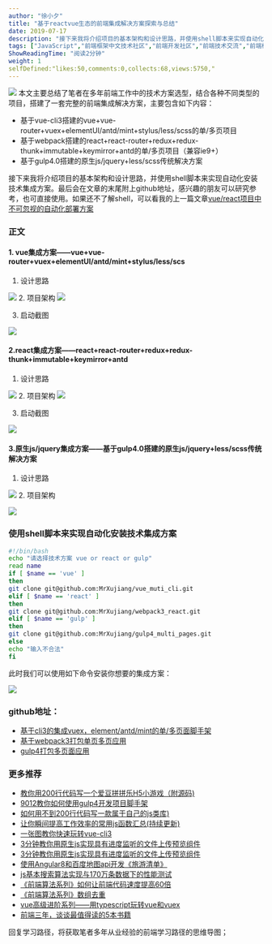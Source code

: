 ```yaml
---
author: "徐小夕"
title: "基于reactvue生态的前端集成解决方案探索与总结"
date: 2019-07-17
description: "接下来我将介绍项目的基本架构和设计思路，并使用shell脚本来实现自动化安装技术集成方案。最后会在文章的末尾附上github地址，感兴趣的朋友可以研究参考，也可直接使用。如果还不了解shell，可以看我的上一篇文章vuereact项目中不可忽视的自动化部署方案 1 vue集…"
tags: ["JavaScript","前端框架中文技术社区","前端开发社区","前端技术交流","前端框架教程","JavaScript 学习资源","CSS 技巧与最佳实践","HTML5 最新动态","前端工程师职业发展","开源前端项目","前端技术趋势"]
ShowReadingTime: "阅读2分钟"
weight: 1
selfDefined:"likes:50,comments:0,collects:68,views:5750,"
---
```

![](/images/jueJin/16c0034f72bb90c.png) 本文主要总结了笔者在多年前端工作中的技术方案选型，结合各种不同类型的项目，搭建了一套完整的前端集成解决方案，主要包含如下内容：

*   基于vue-cli3搭建的vue+vue-router+vuex+elementUI/antd/mint+stylus/less/scss的单/多页项目
*   基于webpack搭建的react+react-router+redux+redux-thunk+immutable+keymirror+antd的单/多页项目（兼容ie9+）
*   基于gulp4.0搭建的原生js/jquery+less/scss传统解决方案

接下来我将介绍项目的基本架构和设计思路，并使用shell脚本来实现自动化安装技术集成方案。最后会在文章的末尾附上github地址，感兴趣的朋友可以研究参考，也可直接使用。如果还不了解shell，可以看我的上一篇文章[vue/react项目中不可忽视的自动化部署方案](https://juejin.cn/post/6844903879180582920 "https://juejin.cn/post/6844903879180582920")

### 正文

#### 1\. vue集成方案——vue+vue-router+vuex+elementUI/antd/mint+stylus/less/scs

1.  设计思路

![](/images/jueJin/16c004deca79a79.png) 2. 项目架构 ![](/images/jueJin/16c004778af45df.png)

3.  启动截图

![](/images/jueJin/16c00489f27fe2f.png)

#### 2.react集成方案——react+react-router+redux+redux-thunk+immutable+keymirror+antd

1.  设计思路

![](/images/jueJin/16c005176ddf040.png) 2. 项目架构 ![](/images/jueJin/16c004b6b809a08.png)

3.  启动截图

![](/images/jueJin/16c004ce83ed78b.png)

#### 3.原生js/jquery集成方案——基于gulp4.0搭建的原生js/jquery+less/scss传统解决方案

1.  设计思路

![](/images/jueJin/16c00535f96b7f6.png) 2. 项目架构

![](/images/jueJin/16c00545486bc54.png)

### 使用shell脚本来实现自动化安装技术集成方案

```bash
#!/bin/bash
echo "请选择技术方案 vue or react or gulp"
read name
if [ $name == 'vue' ]
then
git clone git@github.com:MrXujiang/vue_muti_cli.git
elif [ $name == 'react' ]
then
git clone git@github.com:MrXujiang/webpack3_react.git
elif [ $name == 'gulp' ]
then
git clone git@github.com:MrXujiang/gulp4_multi_pages.git
else
echo "输入不合法"
fi
```

此时我们可以使用如下命令安装你想要的集成方案：

![](/images/jueJin/16c006abaacf63a.png)

### github地址：

*   [基于cli3的集成vuex，element/antd/mint的单/多页面脚手架](https://link.juejin.cn?target=https%3A%2F%2Fgithub.com%2FMrXujiang%2Fvue_muti_cli "https://github.com/MrXujiang/vue_muti_cli")
*   [基于webpack3打包单页多页应用](https://link.juejin.cn?target=https%3A%2F%2Fgithub.com%2FMrXujiang%2Fwebpack3_react "https://github.com/MrXujiang/webpack3_react")
*   [gulp4打包多页面应用](https://link.juejin.cn?target=https%3A%2F%2Fgithub.com%2FMrXujiang%2Fgulp4_multi_pages "https://github.com/MrXujiang/gulp4_multi_pages")

### 更多推荐

*   [教你用200行代码写一个爱豆拼拼乐H5小游戏（附源码)](https://juejin.cn/post/6844903893961293831 "https://juejin.cn/post/6844903893961293831")
*   [9012教你如何使用gulp4开发项目脚手架](https://juejin.cn/post/6844903882124967949 "https://juejin.cn/post/6844903882124967949")
*   [如何用不到200行代码写一款属于自己的js类库)](https://juejin.cn/post/6844903880707293198 "https://juejin.cn/post/6844903880707293198")
*   [让你瞬间提高工作效率的常用js函数汇总(持续更新)](https://juejin.cn/post/6844903878362660878 "https://juejin.cn/post/6844903878362660878")
*   [一张图教你快速玩转vue-cli3](https://juejin.cn/post/6844903877133729799 "https://juejin.cn/post/6844903877133729799")
*   [3分钟教你用原生js实现具有进度监听的文件上传预览组件](https://juejin.cn/post/6844903875632168968 "https://juejin.cn/post/6844903875632168968")
*   [3分钟教你用原生js实现具有进度监听的文件上传预览组件](https://juejin.cn/post/6844903875632168968 "https://juejin.cn/post/6844903875632168968")
*   [使用Angular8和百度地图api开发《旅游清单》](https://juejin.cn/post/6844903873212055560 "https://juejin.cn/post/6844903873212055560")
*   [js基本搜索算法实现与170万条数据下的性能测试](https://juejin.cn/post/6844903866610221064 "https://juejin.cn/post/6844903866610221064")
*   [《前端算法系列》如何让前端代码速度提高60倍](https://juejin.cn/post/6844903865553256461 "https://juejin.cn/post/6844903865553256461")
*   [《前端算法系列》数组去重](https://juejin.cn/post/6844903863674208269 "https://juejin.cn/post/6844903863674208269")
*   [vue高级进阶系列——用typescript玩转vue和vuex](https://juejin.cn/post/6844903831956897806 "https://juejin.cn/post/6844903831956897806")
*   [前端三年，谈谈最值得读的5本书籍](https://juejin.cn/post/6844903824788815879 "https://juejin.cn/post/6844903824788815879")

回复学习路径，将获取笔者多年从业经验的前端学习路径的思维导图；